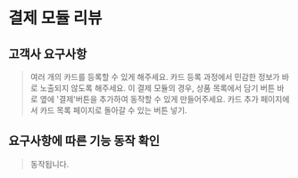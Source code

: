 # 결제 모듈 리뷰

## 고객사 요구사항
> 여러 개의 카드를 등록할 수 있게 해주세요.
> 카드 등록 과정에서 민감한 정보가 바로 노출되지 않도록 해주세요.
> 이 결제 모듈의 경우, 상품 목록에서 담기 버튼 바로 옆에 '결제'버튼을 추가하여 동작할 수 있게 만들어주세요.
> 카드 추가 페이지에서 카드 목록 페이지로 돌아갈 수 있는 버튼 넣기.

## 요구사항에 따른 기능 동작 확인

> 동작됩니다.

